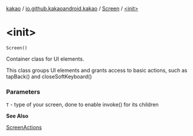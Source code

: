 [kakao](../../index.md) / [io.github.kakaoandroid.kakao](../index.md) / [Screen](index.md) / [&lt;init&gt;](./-init-.md)

# &lt;init&gt;

`Screen()`

Container class for UI elements.

This class groups UI elements and grants access to basic actions,
such as tapBack() and closeSoftKeyboard()

### Parameters

`T` - type of your screen, done to enable invoke() for its children

**See Also**

[ScreenActions](../-screen-actions/index.md)

